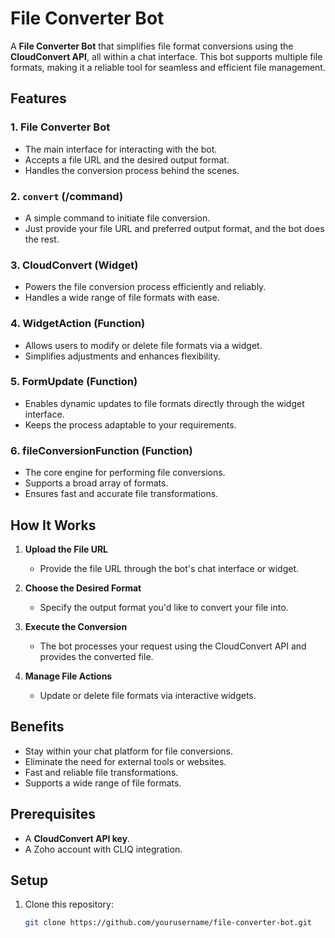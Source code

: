 # File Converter Bot  

A **File Converter Bot** that simplifies file format conversions using the **CloudConvert API**, all within a chat interface. This bot supports multiple file formats, making it a reliable tool for seamless and efficient file management.  

## Features  

### 1. **File Converter Bot**  
- The main interface for interacting with the bot.  
- Accepts a file URL and the desired output format.  
- Handles the conversion process behind the scenes.  

### 2. **`convert` (/command)**  
- A simple command to initiate file conversion.  
- Just provide your file URL and preferred output format, and the bot does the rest.  

### 3. **CloudConvert (Widget)**  
- Powers the file conversion process efficiently and reliably.  
- Handles a wide range of file formats with ease.  

### 4. **WidgetAction (Function)**  
- Allows users to modify or delete file formats via a widget.  
- Simplifies adjustments and enhances flexibility.  

### 5. **FormUpdate (Function)**  
- Enables dynamic updates to file formats directly through the widget interface.  
- Keeps the process adaptable to your requirements.  

### 6. **fileConversionFunction (Function)**  
- The core engine for performing file conversions.  
- Supports a broad array of formats.  
- Ensures fast and accurate file transformations.  

## How It Works  

1. **Upload the File URL**  
   - Provide the file URL through the bot's chat interface or widget.  

2. **Choose the Desired Format**  
   - Specify the output format you'd like to convert your file into.  

3. **Execute the Conversion**  
   - The bot processes your request using the CloudConvert API and provides the converted file.  

4. **Manage File Actions**  
   - Update or delete file formats via interactive widgets.  

## Benefits  
- Stay within your chat platform for file conversions.  
- Eliminate the need for external tools or websites.  
- Fast and reliable file transformations.  
- Supports a wide range of file formats.  

## Prerequisites  

- A **CloudConvert API key**.  
- A Zoho account with CLIQ integration.  

## Setup  

1. Clone this repository:  
   ```bash
   git clone https://github.com/yourusername/file-converter-bot.git
